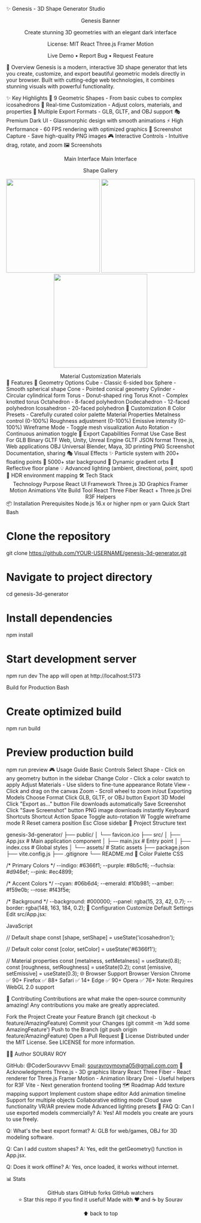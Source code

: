 ✨ Genesis - 3D Shape Generator Studio
<div align="center">
Genesis Banner

Create stunning 3D geometries with an elegant dark interface

License: MIT
React
Three.js
Framer Motion

Live Demo • Report Bug • Request Feature

</div>
🌟 Overview
Genesis is a modern, interactive 3D shape generator that lets you create, customize, and export beautiful geometric models directly in your browser. Built with cutting-edge web technologies, it combines stunning visuals with powerful functionality.

✨ Key Highlights
🎨 9 Geometric Shapes - From basic cubes to complex icosahedrons
🌈 Real-time Customization - Adjust colors, materials, and properties
💾 Multiple Export Formats - GLB, GLTF, and OBJ support
🎭 Premium Dark UI - Glassmorphic design with smooth animations
⚡ High Performance - 60 FPS rendering with optimized graphics
📸 Screenshot Capture - Save high-quality PNG images
🎮 Interactive Controls - Intuitive drag, rotate, and zoom
🖼️ Screenshots
<div align="center">
Main Interface
Main Interface

Shape Gallery
<p> <img src="https://via.placeholder.com/250x250/000000/6366f1?text=Cube" width="250" /> <img src="https://via.placeholder.com/250x250/000000/8b5cf6?text=Sphere" width="250" /> <img src="https://via.placeholder.com/250x250/000000/d946ef?text=Torus+Knot" width="250" /> </p>
Material Customization
Materials

</div>
🚀 Features
🎯 Geometry Options
Cube - Classic 6-sided box
Sphere - Smooth spherical shape
Cone - Pointed conical geometry
Cylinder - Circular cylindrical form
Torus - Donut-shaped ring
Torus Knot - Complex knotted torus
Octahedron - 8-faced polyhedron
Dodecahedron - 12-faced polyhedron
Icosahedron - 20-faced polyhedron
🎨 Customization
8 Color Presets - Carefully curated color palette
Material Properties
Metalness control (0-100%)
Roughness adjustment (0-100%)
Emissive intensity (0-100%)
Wireframe Mode - Toggle mesh visualization
Auto Rotation - Continuous animation toggle
💾 Export Capabilities
Format	Use Case	Best For
GLB	Binary GLTF	Web, Unity, Unreal Engine
GLTF	JSON format	Three.js, Web applications
OBJ	Universal	Blender, Maya, 3D printing
PNG	Screenshot	Documentation, sharing
🎭 Visual Effects
✨ Particle system with 200+ floating points
🌟 5000+ star background
💫 Dynamic gradient orbs
🌊 Reflective floor plane
💡 Advanced lighting (ambient, directional, point, spot)
🔮 HDR environment mapping
🛠️ Tech Stack
<div align="center">
Technology	Purpose
React	UI Framework
Three.js	3D Graphics
Framer Motion	Animations
Vite	Build Tool
React Three Fiber	React + Three.js
Drei	R3F Helpers
</div>
📦 Installation
Prerequisites
Node.js 16.x or higher
npm or yarn
Quick Start
Bash

# Clone the repository
git clone https://github.com/YOUR-USERNAME/genesis-3d-generator.git

# Navigate to project directory
cd genesis-3d-generator

# Install dependencies
npm install

# Start development server
npm run dev
The app will open at http://localhost:5173

Build for Production
Bash

# Create optimized build
npm run build

# Preview production build
npm run preview
🎮 Usage Guide
Basic Controls
Select Shape - Click on any geometry button in the sidebar
Change Color - Click a color swatch to apply
Adjust Materials - Use sliders to fine-tune appearance
Rotate View - Click and drag on the canvas
Zoom - Scroll wheel to zoom in/out
Exporting Models
Choose Format
Click GLB, GLTF, or OBJ button
Export 3D Model
Click "Export as..." button
File downloads automatically
Save Screenshot
Click "Save Screenshot" button
PNG image downloads instantly
Keyboard Shortcuts
Shortcut	Action
Space	Toggle auto-rotation
W	Toggle wireframe mode
R	Reset camera position
Esc	Close sidebar
📁 Project Structure
text

genesis-3d-generator/
├── public/
│   └── favicon.ico
├── src/
│   ├── App.jsx              # Main application component
│   ├── main.jsx             # Entry point
│   ├── index.css            # Global styles
│   └── assets/              # Static assets
├── package.json
├── vite.config.js
├── .gitignore
└── README.md
🎨 Color Palette
CSS

/* Primary Colors */
--indigo: #6366f1;
--purple: #8b5cf6;
--fuchsia: #d946ef;
--pink: #ec4899;

/* Accent Colors */
--cyan: #06b6d4;
--emerald: #10b981;
--amber: #f59e0b;
--rose: #f43f5e;

/* Background */
--background: #000000;
--panel: rgba(15, 23, 42, 0.7);
--border: rgba(148, 163, 184, 0.2);
🔧 Configuration
Customize Default Settings
Edit src/App.jsx:

JavaScript

// Default shape
const [shape, setShape] = useState('icosahedron');

// Default color
const [color, setColor] = useState('#6366f1');

// Material properties
const [metalness, setMetalness] = useState(0.8);
const [roughness, setRoughness] = useState(0.2);
const [emissive, setEmissive] = useState(0.3);
🌐 Browser Support
Browser	Version
Chrome	✅ 90+
Firefox	✅ 88+
Safari	✅ 14+
Edge	✅ 90+
Opera	✅ 76+
Note: Requires WebGL 2.0 support

🤝 Contributing
Contributions are what make the open-source community amazing! Any contributions you make are greatly appreciated.

Fork the Project
Create your Feature Branch (git checkout -b feature/AmazingFeature)
Commit your Changes (git commit -m 'Add some AmazingFeature')
Push to the Branch (git push origin feature/AmazingFeature)
Open a Pull Request
📝 License
Distributed under the MIT License. See LICENSE for more information.

👨‍💻 Author
SOURAV ROY

GitHub: @CoderSouravvv
Email: souravroymoyna05@gmail.com.com
🙏 Acknowledgments
Three.js - 3D graphics library
React Three Fiber - React renderer for Three.js
Framer Motion - Animation library
Drei - Useful helpers for R3F
Vite - Next generation frontend tooling
🗺️ Roadmap
 Add texture mapping support
 Implement custom shape editor
 Add animation timeline
 Support for multiple objects
 Collaborative editing mode
 Cloud save functionality
 VR/AR preview mode
 Advanced lighting presets
💬 FAQ
Q: Can I use exported models commercially?
A: Yes! All models you create are yours to use freely.

Q: What's the best export format?
A: GLB for web/games, OBJ for 3D modeling software.

Q: Can I add custom shapes?
A: Yes, edit the getGeometry() function in App.jsx.

Q: Does it work offline?
A: Yes, once loaded, it works without internet.

📊 Stats
<div align="center">
GitHub stars
GitHub forks
GitHub watchers

</div>
<div align="center">
⭐ Star this repo if you find it useful!
Made with ❤️ and ☕ by Sourav

⬆ back to top

</div>